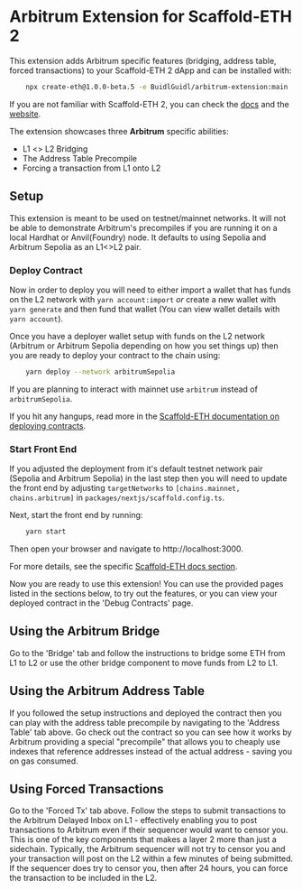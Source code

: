 # Arbitrum Extension for Scaffold-ETH 2
This extension adds Arbitrum specific features (bridging, address table, forced transactions) to your Scaffold-ETH 2 dApp and can be installed with:
```bash
    npx create-eth@1.0.0-beta.5 -e BuidlGuidl/arbitrum-extension:main
```

If you are not familiar with Scaffold-ETH 2, you can check the [docs](https://docs.scaffoldeth.io/) and the [website](https://scaffoldeth.io/).

The extension showcases three **Arbitrum** specific abilities:
- L1 <> L2 Bridging
- The Address Table Precompile
- Forcing a transaction from L1 onto L2

## Setup

This extension is meant to be used on testnet/mainnet networks. It will not be able to demonstrate Arbitrum's precompiles if you are running it on a local Hardhat or Anvil(Foundry) node. It defaults to using Sepolia and Arbitrum Sepolia as an L1<>L2 pair.

### Deploy Contract

Now in order to deploy you will need to either import a wallet that has funds on the L2 network with `yarn account:import` *or* create a new  wallet with `yarn generate` and then fund that wallet (You can view wallet details with `yarn account`).

Once you have a deployer wallet setup with funds on the L2 network (Arbitrum or Arbitrum Sepolia depending on how you set things up) then you are ready to deploy your contract to the chain using:
```bash
    yarn deploy --network arbitrumSepolia
```

If you are planning to interact with mainnet use `arbitrum` instead of `arbitrumSepolia`.

If you hit any hangups, read more in the [Scaffold-ETH documentation on deploying contracts](https://docs.scaffoldeth.io/deploying/deploy-smart-contracts).

### Start Front End

If you adjusted the deployment from it's default testnet network pair (Sepolia and Arbitrum Sepolia) in the last step then you will need to update the front end by adjusting `targetNetworks` to `[chains.mainnet, chains.arbitrum]` in `packages/nextjs/scaffold.config.ts`.

Next, start the front end by running:
```bash
    yarn start
```

Then open your browser and navigate to http://localhost:3000.

For more details, see the specific [Scaffold-ETH docs section](https://docs.scaffoldeth.io/quick-start/environment#3-launch-your-nextjs-application).

Now you are ready to use this extension! You can use the provided pages listed in the sections below, to try out the features, or you can view your deployed contract in the 'Debug Contracts' page.

## Using the Arbitrum Bridge

Go to the 'Bridge' tab and follow the instructions to bridge some ETH from L1 to L2 or use the other bridge component to move funds from L2 to L1.

## Using the Arbitrum Address Table

If you followed the setup instructions and deployed the contract then you can play with the address table precompile by navigating to the 'Address Table' tab above. Go check out the contract so you can see how it works by Arbitrum providing a special "precompile" that allows you to cheaply use indexes that reference addresses instead of the actual address - saving you on gas consumed.

## Using Forced Transactions

Go to the 'Forced Tx' tab above. Follow the steps to submit transactions to the Arbitrum Delayed Inbox on L1 - effectively enabling you to post transactions to Arbitrum even if their sequencer would want to censor you. This is one of the key components that makes a layer 2 more than just a sidechain.
Typically, the Arbitrum sequencer will not try to censor you and your transaction will post on the L2 within a few minutes of being submitted. If the sequencer does try to censor you, then after 24 hours, you can force the transaction to be included in the L2.
